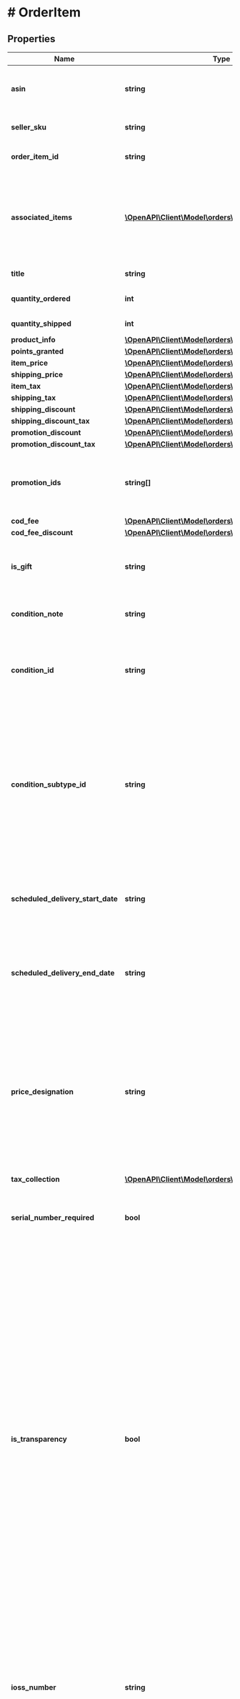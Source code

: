 # # OrderItem

## Properties

Name | Type | Description | Notes
------------ | ------------- | ------------- | -------------
**asin** | **string** | The item&#39;s Amazon Standard Identification Number (ASIN). |
**seller_sku** | **string** | The item&#39;s seller stock keeping unit (SKU). | [optional]
**order_item_id** | **string** | An Amazon-defined order item identifier. |
**associated_items** | [**\OpenAPI\Client\Model\orders\AssociatedItem[]**](AssociatedItem.md) | A list of associated items that a customer has purchased with a product. For example, a tire installation service purchased with tires. | [optional]
**title** | **string** | The item&#39;s name. | [optional]
**quantity_ordered** | **int** | The number of items in the order. |
**quantity_shipped** | **int** | The number of items shipped. | [optional]
**product_info** | [**\OpenAPI\Client\Model\orders\ProductInfoDetail**](ProductInfoDetail.md) |  | [optional]
**points_granted** | [**\OpenAPI\Client\Model\orders\PointsGrantedDetail**](PointsGrantedDetail.md) |  | [optional]
**item_price** | [**\OpenAPI\Client\Model\orders\Money**](Money.md) |  | [optional]
**shipping_price** | [**\OpenAPI\Client\Model\orders\Money**](Money.md) |  | [optional]
**item_tax** | [**\OpenAPI\Client\Model\orders\Money**](Money.md) |  | [optional]
**shipping_tax** | [**\OpenAPI\Client\Model\orders\Money**](Money.md) |  | [optional]
**shipping_discount** | [**\OpenAPI\Client\Model\orders\Money**](Money.md) |  | [optional]
**shipping_discount_tax** | [**\OpenAPI\Client\Model\orders\Money**](Money.md) |  | [optional]
**promotion_discount** | [**\OpenAPI\Client\Model\orders\Money**](Money.md) |  | [optional]
**promotion_discount_tax** | [**\OpenAPI\Client\Model\orders\Money**](Money.md) |  | [optional]
**promotion_ids** | **string[]** | A list of promotion identifiers provided by the seller when the promotions were created. | [optional]
**cod_fee** | [**\OpenAPI\Client\Model\orders\Money**](Money.md) |  | [optional]
**cod_fee_discount** | [**\OpenAPI\Client\Model\orders\Money**](Money.md) |  | [optional]
**is_gift** | **string** | Indicates whether the item is a gift.  **Possible values**: &#x60;true&#x60; and &#x60;false&#x60;. | [optional]
**condition_note** | **string** | The condition of the item, as described by the seller. | [optional]
**condition_id** | **string** | The condition of the item.  **Possible values**: &#x60;New&#x60;, &#x60;Used&#x60;, &#x60;Collectible&#x60;, &#x60;Refurbished&#x60;, &#x60;Preorder&#x60;, and &#x60;Club&#x60;. | [optional]
**condition_subtype_id** | **string** | The subcondition of the item.  **Possible values**: &#x60;New&#x60;, &#x60;Mint&#x60;, &#x60;Very Good&#x60;, &#x60;Good&#x60;, &#x60;Acceptable&#x60;, &#x60;Poor&#x60;, &#x60;Club&#x60;, &#x60;OEM&#x60;, &#x60;Warranty&#x60;, &#x60;Refurbished Warranty&#x60;, &#x60;Refurbished&#x60;, &#x60;Open Box&#x60;, &#x60;Any&#x60;, and &#x60;Other&#x60;. | [optional]
**scheduled_delivery_start_date** | **string** | The start date of the scheduled delivery window in the time zone for the order destination. In [ISO 8601](https://developer-docs.amazon.com/sp-api/docs/iso-8601) date time format. | [optional]
**scheduled_delivery_end_date** | **string** | The end date of the scheduled delivery window in the time zone for the order destination. In [ISO 8601](https://developer-docs.amazon.com/sp-api/docs/iso-8601) date time format. | [optional]
**price_designation** | **string** | Indicates that the selling price is a special price that is only available for Amazon Business orders. For more information about the Amazon Business Seller Program, refer to the [Amazon Business website](https://www.amazon.com/b2b/info/amazon-business).   **Possible values**: &#x60;BusinessPrice&#x60; | [optional]
**tax_collection** | [**\OpenAPI\Client\Model\orders\TaxCollection**](TaxCollection.md) |  | [optional]
**serial_number_required** | **bool** | When true, the product type for this item has a serial number.   Only returned for Amazon Easy Ship orders. | [optional]
**is_transparency** | **bool** | When true, the ASIN is enrolled in Transparency. The Transparency serial number that you must submit is determined by:  **1D or 2D Barcode:** This has a **T** logo. Submit either the 29-character alpha-numeric identifier beginning with **AZ** or **ZA**, or the 38-character Serialized Global Trade Item Number (SGTIN). **2D Barcode SN:** Submit the 7- to 20-character serial number barcode, which likely has the prefix **SN**. The serial number is applied to the same side of the packaging as the GTIN (UPC/EAN/ISBN) barcode. **QR code SN:** Submit the URL that the QR code generates. | [optional]
**ioss_number** | **string** | The IOSS number of the marketplace. Sellers shipping to the EU from outside the EU must provide this IOSS number to their carrier when Amazon has collected the VAT on the sale. | [optional]
**store_chain_store_id** | **string** | The store chain store identifier. Linked to a specific store in a store chain. | [optional]
**deemed_reseller_category** | **string** | The category of deemed reseller. This applies to selling partners that are not based in the EU and is used to help them meet the VAT Deemed Reseller tax laws in the EU and UK. | [optional]
**buyer_info** | [**\OpenAPI\Client\Model\orders\ItemBuyerInfo**](ItemBuyerInfo.md) |  | [optional]
**buyer_requested_cancel** | [**\OpenAPI\Client\Model\orders\BuyerRequestedCancel**](BuyerRequestedCancel.md) |  | [optional]
**serial_numbers** | **string[]** | A list of serial numbers for electronic products that are shipped to customers. Returned for FBA orders only. | [optional]
**substitution_preferences** | [**\OpenAPI\Client\Model\orders\SubstitutionPreferences**](SubstitutionPreferences.md) |  | [optional]
**measurement** | [**\OpenAPI\Client\Model\orders\Measurement**](Measurement.md) |  | [optional]
**shipping_constraints** | [**\OpenAPI\Client\Model\orders\ShippingConstraints**](ShippingConstraints.md) |  | [optional]
**amazon_programs** | [**\OpenAPI\Client\Model\orders\AmazonPrograms**](AmazonPrograms.md) |  | [optional]

[[Back to Model list]](../../README.md#models) [[Back to API list]](../../README.md#endpoints) [[Back to README]](../../README.md)
